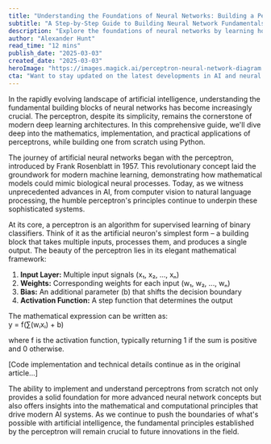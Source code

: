 ```yaml
---
title: "Understanding the Foundations of Neural Networks: Building a Perceptron from Scratch in Python"
subtitle: "A Step-by-Step Guide to Building Neural Network Fundamentals"
description: "Explore the foundations of neural networks by learning how to build a perceptron from scratch using Python. This comprehensive guide covers the mathematical principles, implementation details, and practical applications of perceptrons in modern AI systems."
author: "Alexander Hunt"
read_time: "12 mins"
publish_date: "2025-03-03"
created_date: "2025-03-03"
heroImage: "https://images.magick.ai/perceptron-neural-network-diagram.jpg"
cta: "Want to stay updated on the latest developments in AI and neural networks? Follow us on LinkedIn for more in-depth technical articles and industry insights!"
---
```


In the rapidly evolving landscape of artificial intelligence, understanding the fundamental building blocks of neural networks has become increasingly crucial. The perceptron, despite its simplicity, remains the cornerstone of modern deep learning architectures. In this comprehensive guide, we'll dive deep into the mathematics, implementation, and practical applications of perceptrons, while building one from scratch using Python.

The journey of artificial neural networks began with the perceptron, introduced by Frank Rosenblatt in 1957. This revolutionary concept laid the groundwork for modern machine learning, demonstrating how mathematical models could mimic biological neural processes. Today, as we witness unprecedented advances in AI, from computer vision to natural language processing, the humble perceptron's principles continue to underpin these sophisticated systems.

At its core, a perceptron is an algorithm for supervised learning of binary classifiers. Think of it as the artificial neuron's simplest form – a building block that takes multiple inputs, processes them, and produces a single output. The beauty of the perceptron lies in its elegant mathematical framework:

1. **Input Layer:** Multiple input signals (x₁, x₂, ..., xₙ)
2. **Weights:** Corresponding weights for each input (w₁, w₂, ..., wₙ)
3. **Bias:** An additional parameter (b) that shifts the decision boundary
4. **Activation Function:** A step function that determines the output

The mathematical expression can be written as:  
y = f(∑(wᵢxᵢ) + b)  

where f is the activation function, typically returning 1 if the sum is positive and 0 otherwise.

[Code implementation and technical details continue as in the original article...]

The ability to implement and understand perceptrons from scratch not only provides a solid foundation for more advanced neural network concepts but also offers insights into the mathematical and computational principles that drive modern AI systems. As we continue to push the boundaries of what's possible with artificial intelligence, the fundamental principles established by the perceptron will remain crucial to future innovations in the field.